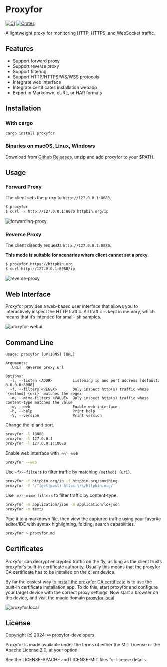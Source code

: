 # Proxyfor

[![CI](https://github.com/sigoden/proxyfor/actions/workflows/ci.yaml/badge.svg)](https://github.com/sigoden/proxyfor/actions/workflows/ci.yaml)
[![Crates](https://img.shields.io/crates/v/proxyfor.svg)](https://crates.io/crates/proxyfor)

A lightweight proxy for monitoring HTTP, HTTPS, and WebSocket traffic.

## Features

- Support forward proxy
- Support reverse proxy
- Support filtering
- Support HTTP/HTTPS/WS/WSS protocols
- Integrate web interface
- Integrate certificates installation webapp
- Export in Markdown, cURL, or HAR formats

## Installation

### With cargo

```
cargo install proxyfor
```

### Binaries on macOS, Linux, Windows

Download from [Github Releases](https://github.com/sigoden/proxyfor/releases), unzip and add proxyfor to your $PATH.

## Usage

### Forward Proxy

The client sets the proxy to `http://127.0.0.1:8080`.

```sh
$ proxyfor
$ curl -x http://127.0.0.1:8080 httpbin.org/ip
```

![forwarding-proxy](https://github.com/sigoden/proxyfor/assets/4012553/c40cc1be-b9e9-4846-9702-ad3610719b08)

### Reverse Proxy

The client directly requests `http://127.0.0.1:8080`.

**This mode is suitable for scenarios where client cannot set a proxy.**

```sh
$ proxyfor https://httpbin.org
$ curl http://127.0.0.1:8080/ip
```


![reverse-proxy](https://github.com/sigoden/proxyfor/assets/4012553/789ad353-9fe3-4bff-9f47-f19fd8dc5ce6)

## Web Interface

Proxyfor provides a web-based user interface that allows you to interactively inspect the HTTP traffic. All traffic is kept in memory, which means that it’s intended for small-ish samples.

![proxyfor-webui](https://github.com/sigoden/proxyfor/assets/4012553/a88b5a11-5191-4b4d-ac61-5ff2e7a70a88)

## Command Line

```
Usage: proxyfor [OPTIONS] [URL]

Arguments:
  [URL]  Reverse proxy url

Options:
  -l, --listen <ADDR>         Listening ip and port address [default: 0.0.0.0:8080]
  -f, --filters <REGEX>       Only inspect http(s) traffic whose `{method} {uri}` matches the regex
  -m, --mime-filters <VALUE>  Only inspect http(s) traffic whose content-type matches the value
  -w, --web                   Enable web interface
  -h, --help                  Print help
  -V, --version               Print version
```

Change the ip and port.

```sh
proxyfor -l 18080
proxyfor -l 127.0.0.1
proxyfor -l 127.0.0.1:18080
```

Enable web interface with `-w/--web`

```sh
proxyfor --web
```

Use `-f/--filters` to filter traffic by matching `{method} {uri}`.

```sh
proxyfor -f httpbin.org/ip -f httpbin.org/anything
proxyfor -f '/^(get|post) https:\/\/httpbin.org/'       
```

Use `-m/--mime-filters` to filter traffic by content-type.

```sh
proxyfor -m application/json -m application/ld+json
proxyfor -m text/
```

Pipe it to a markdown file, then view the captured traffic using your favorite editor/IDE with syntax highlighting, folding, search capabilities.

```sh
proxyfor > proxyfor.md
```

## Certificates

Proxyfor can decrypt encrypted traffic on the fly, as long as the client trusts proxyfor’s built-in certificate authority. Usually this means that the proxyfor CA certificate has to be installed on the client device.

By far the easiest way to [install the proxyfor CA certificate](./assets/install-certificate.md) is to use the built-in certificate installation app.
To do this, start proxyfor and configure your target device with the correct proxy settings.
Now start a browser on the device, and visit the magic domain [proxyfor.local](http://proxyfor.local).

![proxyfor.local](https://github.com/sigoden/proxyfor/assets/4012553/a5276872-8ab1-4794-9e97-ac7038ca5e4a)

## License

Copyright (c) 2024-∞ proxyfor-developers.

Proxyfor is made available under the terms of either the MIT License or the Apache License 2.0, at your option.

See the LICENSE-APACHE and LICENSE-MIT files for license details.